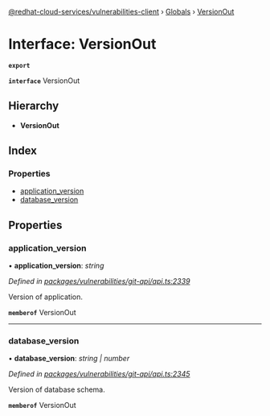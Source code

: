 [@redhat-cloud-services/vulnerabilities-client](../README.md) › [Globals](../globals.md) › [VersionOut](versionout.md)

# Interface: VersionOut

**`export`** 

**`interface`** VersionOut

## Hierarchy

* **VersionOut**

## Index

### Properties

* [application_version](versionout.md#application_version)
* [database_version](versionout.md#database_version)

## Properties

###  application_version

• **application_version**: *string*

*Defined in [packages/vulnerabilities/git-api/api.ts:2339](https://github.com/RedHatInsights/javascript-clients/blob/master/packages/vulnerabilities/git-api/api.ts#L2339)*

Version of application.

**`memberof`** VersionOut

___

###  database_version

• **database_version**: *string | number*

*Defined in [packages/vulnerabilities/git-api/api.ts:2345](https://github.com/RedHatInsights/javascript-clients/blob/master/packages/vulnerabilities/git-api/api.ts#L2345)*

Version of database schema.

**`memberof`** VersionOut
